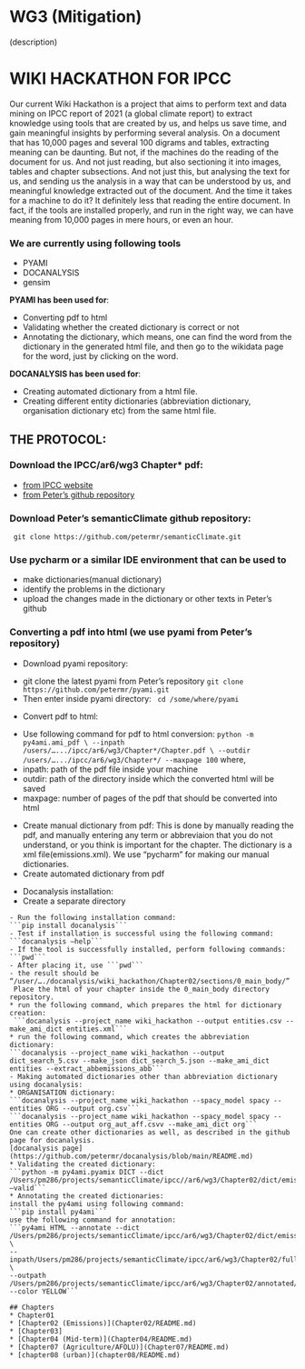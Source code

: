 # WG3 (Mitigation)

(description)
# WIKI HACKATHON FOR IPCC
Our current Wiki Hackathon is a project that aims to perform text and data mining on IPCC report of 2021 (a global climate report) to extract knowledge using tools that are created by us, and helps us save time, and gain meaningful insights by performing several analysis. On a document that has 10,000 pages and several 100 digrams and tables, extracting meaning can be daunting. But not, if the machines do the reading of the document for us. And not just reading, but also sectioning it into images, tables and chapter subsections. And not just this, but analysing the text for us, and sending us the analysis in a way that can be understood by us, and meaningful knowledge extracted out of the document. And the time it takes for a machine to do it? It definitely less that reading the entire document. In fact, if the tools are installed properly, and run in the right way, we can have meaning from 10,000 pages in mere hours, or even an hour.
### We are currently using following tools
* PYAMI 
* DOCANALYSIS
* gensim

**PYAMI has been used for**:
* Converting pdf to html
* Validating whether the created dictionary is correct or not
* Annotating the dictionary, which means, one can find the word from the dictionary in the generated html file, and then go to the wikidata page for the word, just by clicking on the word.

**DOCANALYSIS has been used for**:
* Creating automated dictionary from a html file.
* Creating different entity dictionaries (abbreviation dictionary, organisation dictionary etc) from the same html file.
## THE PROTOCOL:
### Download the IPCC/ar6/wg3 Chapter* pdf: 
* [from IPCC website](https://www.ipcc.ch/report/ar6/wg3/)
* [from Peter’s github repository](https://github.com/petermr/semanticClimate/tree/main/ipcc/ar6/wg3) 
### Download Peter’s semanticClimate github repository:
 ``` git clone https://github.com/petermr/semanticClimate.git```
### Use pycharm or a similar IDE environment that can be used to
- make dictionaries(manual dictionary)
- identify the problems in the dictionary 
- upload the changes made in the dictionary or other texts in Peter’s github 
### Converting a pdf into html (we use pyami from Peter’s repository)
* Download pyami repository:
 -  git clone the latest pyami from Peter’s repository
 ``` git clone https://github.com/petermr/pyami.git ```
 - Then enter inside pyami directory:
``` cd /some/where/pyami```
* Convert pdf to html:
- Use following command for pdf to html conversion:
```python -m py4ami.ami_pdf \ --inpath /users/….../ipcc/ar6/wg3/Chapter*/Chapter.pdf \ --outdir /users/….../ipcc/ar6/wg3/Chapter*/ --maxpage 100```
where,
- inpath: path of the pdf file inside your machine
- outdir: path of the directory inside which the converted html will be saved
- maxpage: number of pages of the pdf that should be converted into html
* Create manual dictionary from pdf:
This is done by manually reading the pdf, and manually entering any term or abbreviaion that you do not understand, or you think is important for the chapter. The dictionary is a xml file(emissions.xml). We use “pycharm” for making our manual dictionaries.
* Create automated dictionary from pdf
- Docanalysis installation:
- Create a separate directory
``` mkdir /user/.../docanalysis
- Run the following installation command:
```pip install docanalysis```
- Test if installation is successful using the following command:
```docanalysis –help```
- If the tool is successfully installed, perform following commands:
```pwd```
- After placing it, use ```pwd```
- the result should be
“/user/…./docanalysis/wiki_hackathon/Chapter02/sections/0_main_body/”
 Place the html of your chapter inside the 0_main_body directory repository.
* run the following command, which prepares the html for dictionary creation: 
 ```docanalysis --project_name wiki_hackathon --output entities.csv --make_ami_dict entities.xml```
* run the following command, which creates the abbreviation dictionary:
```docanalysis --project_name wiki_hackathon --output dict_search_5.csv --make_json dict_search_5.json --make_ami_dict entities --extract_abbemissions_abb```
- Making automated dictionaries other than abbreviation dictionary using docanalysis:
* ORGANISATION dictionary: 
```docanalysis --project_name wiki_hackathon --spacy_model spacy --entities ORG --output org.csv```
```docanalysis --project_name wiki_hackathon --spacy_model spacy --entities ORG --output org_aut_aff.csvv --make_ami_dict org```
One can create other dictionaries as well, as described in the github page for docanalysis.   
[docanalysis page](https://github.com/petermr/docanalysis/blob/main/README.md)
* Validating the created dictionary:
```python -m py4ami.pyamix DICT --dict /Users/pm286/projects/semanticClimate/ipcc//ar6/wg3/Chapter02/dict/emissions.xml –valid```
* Annotating the created dictionaries:
install the py4ami using following command:
```pip install py4ami```
use the following command for annotation:
```py4ami HTML --annotate --dict /Users/pm286/projects/semanticClimate/ipcc/ar6/wg3/Chapter02/dict/emissions.xml \
--inpath/Users/pm286/projects/semanticClimate/ipcc/ar6/wg3/Chapter02/fulltext.html \
--outpath /Users/pm286/projects/semanticClimate/ipcc/ar6/wg3/Chapter02/annotated/fulltext_emissions.html --color YELLOW```

## Chapters
* Chapter01
* [Chapter02 (Emissions)](Chapter02/README.md)
* [Chapter03]
* [Chapter04 (Mid-term)](Chapter04/README.md)
* [Chapter07 (Agriculture/AFOLU)](Chapter07/README.md)
* [chapter08 (urban)](chapter08/README.md)
